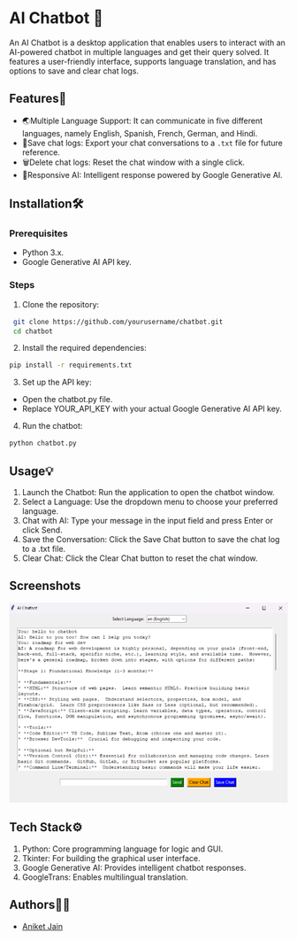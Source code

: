 
# AI Chatbot 🤖

An AI Chatbot is a desktop application that enables users to interact with an AI-powered chatbot in multiple languages and get their query solved. It features a user-friendly interface, supports language translation, and has options to save and clear chat logs.

## Features🚀

- 🌏Multiple Language Support: It can communicate in five different  languages, namely English, Spanish, French, German, and Hindi.
- 💾Save chat logs: Export your chat conversations to a `.txt` file for future reference.
- 🗑️Delete chat logs: Reset the chat window with a single click.
- 🤖Responsive AI: Intelligent response powered by Google Generative AI.
  



## Installation🛠️
### Prerequisites
- Python 3.x.
- Google Generative AI API key.

### Steps
1. Clone the repository:
```bash
 git clone https://github.com/yourusername/chatbot.git
 cd chatbot
```
2. Install the required dependencies:
```bash
pip install -r requirements.txt
```
3. Set up the API key:
- Open the chatbot.py file.
- Replace YOUR_API_KEY with your actual Google Generative AI API key.
4. Run the chatbot:
```bash
python chatbot.py
```
  

## Usage💡
1. Launch the Chatbot: Run the application to open the chatbot window.
2. Select a Language: Use the dropdown menu to choose your preferred language.
3. Chat with AI: Type your message in the input field and press Enter or click Send.
4. Save the Conversation: Click the Save Chat button to save the chat log to a .txt file.
5. Clear Chat: Click the Clear Chat button to reset the chat window.


## Screenshots

![Project Screenshot](images/screenshot.png)
## Tech Stack⚙️

1. Python: Core programming language for logic and GUI.
2. Tkinter: For building the graphical user interface.
3. Google Generative AI: Provides intelligent chatbot responses.
4. GoogleTrans: Enables multilingual translation.


## Authors🧑‍💻

- [Aniket Jain](https://github.com/Aniket-Jain12)

